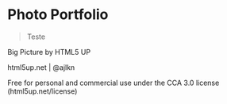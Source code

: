 # Photo Portfolio

> Teste


Big Picture by HTML5 UP

html5up.net | @ajlkn

Free for personal and commercial use under the CCA 3.0 license (html5up.net/license)
